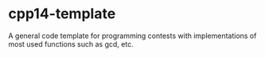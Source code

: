 # cpp14-template
A general code template for programming contests with implementations of most used functions such as gcd, etc.
